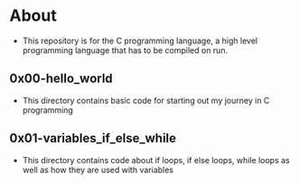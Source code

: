 # About #
- This repository is for the C programming language, a high level programming language that has to be compiled on run.

## 0x00-hello_world ##
- This directory contains basic code for starting out my journey in C programming

## 0x01-variables_if_else_while ##
- This directory contains code about if loops, if else loops, while loops as well as how they are used with variables